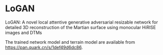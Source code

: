 # LoGAN
LoGAN: A novel local attentive generative adversarial resizable network for detailed 3D reconstruction of the Martian surface using monocular HiRISE images and DTMs

The trained network model and terrain model are available from https://pan.quark.cn/s/1def49d6dc86.
